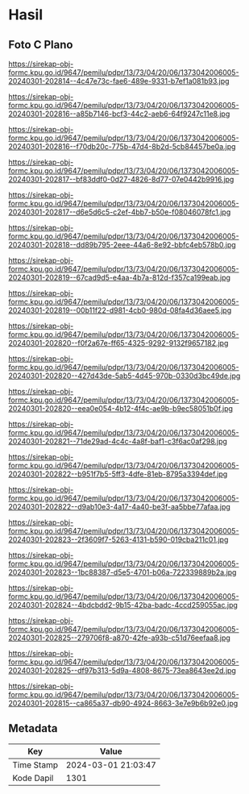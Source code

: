 # Hasil

## Foto C Plano

https://sirekap-obj-formc.kpu.go.id/9647/pemilu/pdpr/13/73/04/20/06/1373042006005-20240301-202814--4c47e73c-fae6-489e-9331-b7ef1a081b93.jpg

https://sirekap-obj-formc.kpu.go.id/9647/pemilu/pdpr/13/73/04/20/06/1373042006005-20240301-202816--a85b7146-bcf3-44c2-aeb6-64f9247c11e8.jpg

https://sirekap-obj-formc.kpu.go.id/9647/pemilu/pdpr/13/73/04/20/06/1373042006005-20240301-202816--f70db20c-775b-47d4-8b2d-5cb84457be0a.jpg

https://sirekap-obj-formc.kpu.go.id/9647/pemilu/pdpr/13/73/04/20/06/1373042006005-20240301-202817--bf83ddf0-0d27-4826-8d77-07e0442b9916.jpg

https://sirekap-obj-formc.kpu.go.id/9647/pemilu/pdpr/13/73/04/20/06/1373042006005-20240301-202817--d6e5d6c5-c2ef-4bb7-b50e-f08046078fc1.jpg

https://sirekap-obj-formc.kpu.go.id/9647/pemilu/pdpr/13/73/04/20/06/1373042006005-20240301-202818--dd89b795-2eee-44a6-8e92-bbfc4eb578b0.jpg

https://sirekap-obj-formc.kpu.go.id/9647/pemilu/pdpr/13/73/04/20/06/1373042006005-20240301-202819--67cad9d5-e4aa-4b7a-812d-f357ca199eab.jpg

https://sirekap-obj-formc.kpu.go.id/9647/pemilu/pdpr/13/73/04/20/06/1373042006005-20240301-202819--00b11f22-d981-4cb0-980d-08fa4d36aee5.jpg

https://sirekap-obj-formc.kpu.go.id/9647/pemilu/pdpr/13/73/04/20/06/1373042006005-20240301-202820--f0f2a67e-ff65-4325-9292-9132f9657182.jpg

https://sirekap-obj-formc.kpu.go.id/9647/pemilu/pdpr/13/73/04/20/06/1373042006005-20240301-202820--427d43de-5ab5-4d45-970b-0330d3bc49de.jpg

https://sirekap-obj-formc.kpu.go.id/9647/pemilu/pdpr/13/73/04/20/06/1373042006005-20240301-202820--eea0e054-4b12-4f4c-ae9b-b9ec58051b0f.jpg

https://sirekap-obj-formc.kpu.go.id/9647/pemilu/pdpr/13/73/04/20/06/1373042006005-20240301-202821--71de29ad-4c4c-4a8f-baf1-c3f6ac0af298.jpg

https://sirekap-obj-formc.kpu.go.id/9647/pemilu/pdpr/13/73/04/20/06/1373042006005-20240301-202822--b951f7b5-5ff3-4dfe-81eb-8795a3394def.jpg

https://sirekap-obj-formc.kpu.go.id/9647/pemilu/pdpr/13/73/04/20/06/1373042006005-20240301-202822--d9ab10e3-4a17-4a40-be3f-aa5bbe77afaa.jpg

https://sirekap-obj-formc.kpu.go.id/9647/pemilu/pdpr/13/73/04/20/06/1373042006005-20240301-202823--2f3609f7-5263-4131-b590-019cba211c01.jpg

https://sirekap-obj-formc.kpu.go.id/9647/pemilu/pdpr/13/73/04/20/06/1373042006005-20240301-202823--1bc88387-d5e5-4701-b06a-722339889b2a.jpg

https://sirekap-obj-formc.kpu.go.id/9647/pemilu/pdpr/13/73/04/20/06/1373042006005-20240301-202824--4bdcbdd2-9b15-42ba-badc-4ccd259055ac.jpg

https://sirekap-obj-formc.kpu.go.id/9647/pemilu/pdpr/13/73/04/20/06/1373042006005-20240301-202825--279706f8-a870-42fe-a93b-c51d76eefaa8.jpg

https://sirekap-obj-formc.kpu.go.id/9647/pemilu/pdpr/13/73/04/20/06/1373042006005-20240301-202825--df97b313-5d9a-4808-8675-73ea8643ee2d.jpg

https://sirekap-obj-formc.kpu.go.id/9647/pemilu/pdpr/13/73/04/20/06/1373042006005-20240301-202815--ca865a37-db90-4924-8663-3e7e9b6b92e0.jpg


## Metadata

| Key        | Value               |
| ---------- | ------------------- |
| Time Stamp | 2024-03-01 21:03:47 |
| Kode Dapil | 1301                |




